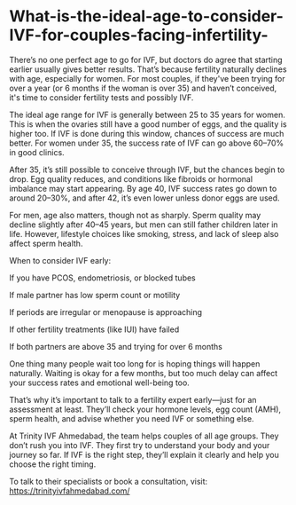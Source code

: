 # What-is-the-ideal-age-to-consider-IVF-for-couples-facing-infertility-

There’s no one perfect age to go for IVF, but doctors do agree that starting earlier usually gives better results. That’s because fertility naturally declines with age, especially for women. For most couples, if they've been trying for over a year (or 6 months if the woman is over 35) and haven’t conceived, it's time to consider fertility tests and possibly IVF.

The ideal age range for IVF is generally between 25 to 35 years for women. This is when the ovaries still have a good number of eggs, and the quality is higher too. If IVF is done during this window, chances of success are much better. For women under 35, the success rate of IVF can go above 60–70% in good clinics.

After 35, it’s still possible to conceive through IVF, but the chances begin to drop. Egg quality reduces, and conditions like fibroids or hormonal imbalance may start appearing. By age 40, IVF success rates go down to around 20–30%, and after 42, it’s even lower unless donor eggs are used.

For men, age also matters, though not as sharply. Sperm quality may decline slightly after 40–45 years, but men can still father children later in life. However, lifestyle choices like smoking, stress, and lack of sleep also affect sperm health.

When to consider IVF early:

If you have PCOS, endometriosis, or blocked tubes

If male partner has low sperm count or motility

If periods are irregular or menopause is approaching

If other fertility treatments (like IUI) have failed

If both partners are above 35 and trying for over 6 months

One thing many people wait too long for is hoping things will happen naturally. Waiting is okay for a few months, but too much delay can affect your success rates and emotional well-being too.

That’s why it’s important to talk to a fertility expert early—just for an assessment at least. They’ll check your hormone levels, egg count (AMH), sperm health, and advise whether you need IVF or something else.

At Trinity IVF Ahmedabad, the team helps couples of all age groups. They don’t rush you into IVF. They first try to understand your body and your journey so far. If IVF is the right step, they’ll explain it clearly and help you choose the right timing.

To talk to their specialists or book a consultation, visit:
https://trinityivfahmedabad.com/

